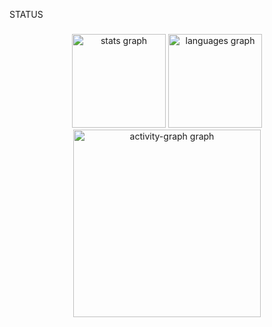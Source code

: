 <p align="left">STATUS</p>

###

<div align="center">
  <img src="https://github-readme-stats.vercel.app/api?username=TheDevAndrew&hide_title=false&hide_rank=false&show_icons=true&include_all_commits=true&count_private=true&disable_animations=false&theme=radical&locale=pt-br&hide_border=false&order=1" height="150" alt="stats graph"  />
  <img src="https://github-readme-stats.vercel.app/api/top-langs?username=TheDevAndrew&locale=pt-br&hide_title=false&layout=compact&card_width=320&langs_count=5&theme=radical&hide_border=false&order=2" height="150" alt="languages graph"  />
  <img src="https://github-readme-activity-graph.vercel.app/graph?username=TheDevAndrew&radius=16&theme=redical&area=true&order=5&hide_title=false" height="300" alt="activity-graph graph"  />
</div>

###

